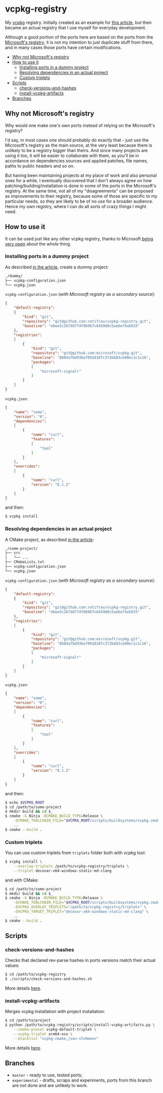 # vcpkg-registry

My [vcpkg](https://vcpkg.io/) registry. Initially created as an example for [this article](https://decovar.dev/blog/2022/10/30/cpp-dependencies-with-vcpkg/), but then became an actual registry that I use myself for everyday development.

Although a good portion of the ports here are based on the ports from the [Microsoft's registry](https://github.com/Microsoft/vcpkg), it is not my intention to just duplicate stuff from there, and in many cases those ports have certain modifications.

<!-- MarkdownTOC -->

- [Why not Microsoft's registry](#why-not-microsofts-registry)
- [How to use it](#how-to-use-it)
    - [Installing ports in a dummy project](#installing-ports-in-a-dummy-project)
    - [Resolving dependencies in an actual project](#resolving-dependencies-in-an-actual-project)
    - [Custom triplets](#custom-triplets)
- [Scripts](#scripts)
    - [check-versions-and-hashes](#check-versions-and-hashes)
    - [install-vcpkg-artifacts](#install-vcpkg-artifacts)
- [Branches](#branches)

<!-- /MarkdownTOC -->

## Why not Microsoft's registry

Why would one make one's own ports instead of relying on the Microsoft's registry?

I'd say, in most cases one should probably do exactly that - just use the Microsoft's registry as the main source, at the very least because there is unlikely to be a registry bigger than theirs. And since many projects are using it too, it will be easier to collaborate with them, as you'll be in accordance on dependencies sources and applied patches, file names, paths to public headers and so on.

But having been maintaining projects at my place of work and also personal ones for a while, I eventually discovered that I don't always agree on how patching/building/installation is done in some of the ports in the Microsoft's registry. At the same time, not all of my "disagreements" can be proposed as improvements to their registry, because some of those are specific to my particular needs, so they are likely to be of no use for a broader audience. Hence my own registry, where I can do all sorts of crazy things I might need.

## How to use it

It can be used just like any other vcpkg registry, thanks to Microsoft [being very open](https://learn.microsoft.com/en-us/vcpkg/users/registries) about the whole thing.

### Installing ports in a dummy project

As described [in the article](https://decovar.dev/blog/2022/10/30/cpp-dependencies-with-vcpkg/#dummy-installation), create a dummy project:

``` sh
./dummy/
├── vcpkg-configuration.json
└── vcpkg.json
```

`vcpkg-configuration.json` (*with Microsoft registry as a secondary source*):

``` json
{
    "default-registry":
    {
        "kind": "git",
        "repository": "git@github.com:retifrav/vcpkg-registry.git",
        "baseline": "ebee5c267dd774f06967c6459d0c5ae6e74a5033"
    },
    "registries":
    [
        {
            "kind": "git",
            "repository": "git@github.com:microsoft/vcpkg.git",
            "baseline": "8b04a7bd93bef991818fc372bb83ce00ec1c1c16",
            "packages":
            [
                "microsoft-signalr"
            ]
        }
    ]
}
```

`vcpkg.json`:

``` json
{
    "name": "some",
    "version": "0",
    "dependencies":
    [
        {
            "name": "curl",
            "features":
            [
                "tool"
            ]
        }
    ],
    "overrides":
    [
        {
            "name": "curl",
            "version": "8.1.2"
        }
    ]
}
```

and then:

``` sh
$ vcpkg install
```

### Resolving dependencies in an actual project

A CMake project, as described [in the article](https://decovar.dev/blog/2022/10/30/cpp-dependencies-with-vcpkg/#in-a-project):

``` sh
./some-project/
├── src
│   └── ...
├── CMakeLists.txt
├── vcpkg-configuration.json
└── vcpkg.json
```

`vcpkg-configuration.json` (*with Microsoft registry as a secondary source*):

``` json
{
    "default-registry":
    {
        "kind": "git",
        "repository": "git@github.com:retifrav/vcpkg-registry.git",
        "baseline": "ebee5c267dd774f06967c6459d0c5ae6e74a5033"
    },
    "registries":
    [
        {
            "kind": "git",
            "repository": "git@github.com:microsoft/vcpkg.git",
            "baseline": "8b04a7bd93bef991818fc372bb83ce00ec1c1c16",
            "packages":
            [
                "microsoft-signalr"
            ]
        }
    ]
}
```

`vcpkg.json`:

``` json
{
    "name": "some",
    "version": "0",
    "dependencies":
    [
        {
            "name": "curl",
            "features":
            [
                "tool"
            ]
        }
    ],
    "overrides":
    [
        {
            "name": "curl",
            "version": "8.1.2"
        }
    ]
}
```

and then:

``` sh
$ echo $VCPKG_ROOT
$ cd /path/to/some-project
$ mkdir build && cd $_
$ cmake -G Ninja -DCMAKE_BUILD_TYPE=Release \
    -DCMAKE_TOOLCHAIN_FILE="$VCPKG_ROOT/scripts/buildsystems/vcpkg.cmake" \
    ..
$ cmake --build .
```

### Custom triplets

You can use custom triplets from `triplets` folder both with vcpkg tool:

``` sh
$ vcpkg install \
    --overlay-triplets /path/to/vcpkg-registry/triplets \
    --triplet decovar-x64-windows-static-md-clang
```

and with CMake:

``` sh
$ cd /path/to/some-project
$ mkdir build && cd $_
$ cmake -G Ninja -DCMAKE_BUILD_TYPE=Release \
    -DCMAKE_TOOLCHAIN_FILE="$VCPKG_ROOT/scripts/buildsystems/vcpkg.cmake" \
    -DVCPKG_OVERLAY_TRIPLETS="/path/to/vcpkg-registry/triplets" \
    -DVCPKG_TARGET_TRIPLET="decovar-x64-windows-static-md-clang" \
    ..
$ cmake --build .
```

## Scripts

### check-versions-and-hashes

Checks that declared rev-parse hashes in ports versions match their actual values:

``` sh
$ cd /path/to/vcpkg-registry
$ ./scripts/check-versions-and-hashes.sh
```

More details [here](https://decovar.dev/blog/2022/10/30/cpp-dependencies-with-vcpkg/#checking-versions-and-hashes).

### install-vcpkg-artifacts

Merges vcpkg installation with project installation:

``` sh
$ cd /path/to/project
$ python /path/to/vcpkg-registry/scripts/install-vcpkg-artifacts.py \
    --cmake-preset vcpkg-default-triplet \
    --vcpkg-triplet arm64-osx \
    --blacklist "vcpkg-cmake,json-nlohmann"
```

More details [here](https://decovar.dev/blog/2022/10/30/cpp-dependencies-with-vcpkg/#distributing-your-project).

## Branches

- `master` - ready to use, tested ports;
- `experimental` - drafts, scraps and experiments, ports from this branch are not done and are unlikely to work.
